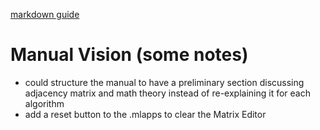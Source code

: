 [markdown guide](https://www.markdownguide.org/cheat-sheet/)
# Manual Vision (some notes)
- could structure the manual to have a preliminary section discussing adjacency matrix and math theory instead of re-explaining it for each algorithm
- add a reset button to the .mlapps to clear the Matrix Editor 
